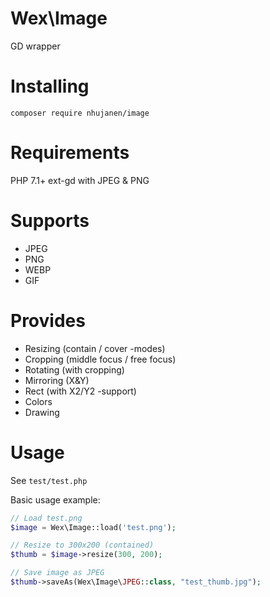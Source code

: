 # Wex\Image
GD wrapper

# Installing
`composer require nhujanen/image`

# Requirements
PHP 7.1+
ext-gd with JPEG & PNG

# Supports
- JPEG
- PNG
- WEBP
- GIF

# Provides
- Resizing (contain / cover -modes)
- Cropping (middle focus / free focus)
- Rotating (with cropping)
- Mirroring (X&Y)
- Rect (with X2/Y2 -support)
- Colors
- Drawing

# Usage
See `test/test.php`

Basic usage example:
```php
// Load test.png
$image = Wex\Image::load('test.png');

// Resize to 300x200 (contained)
$thumb = $image->resize(300, 200);

// Save image as JPEG
$thumb->saveAs(Wex\Image\JPEG::class, "test_thumb.jpg");
```